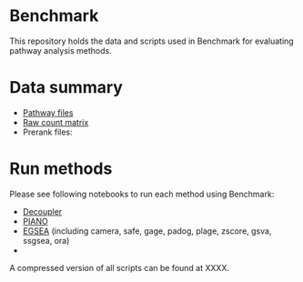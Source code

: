 # Benchmark
This repository holds the data and scripts used in Benchmark for evaluating pathway analysis methods.

# Data summary

* [Pathway files](https://github.com/hedgehug/Benchmark/tree/main/pathway_files)
* [Raw count matrix](https://github.com/hedgehug/Benchmark/tree/main/data/count_matrix)
* Prerank files:

# Run methods

Please see following notebooks to run each method using Benchmark:
* [Decoupler](https://github.com/hedgehug/Benchmark/blob/main/run_decoupler.ipynb)
* [PIANO](https://github.com/hedgehug/Benchmark/blob/main/run_PIANO.ipynb)
* [EGSEA](https://github.com/hedgehug/Benchmark/blob/main/run_EGSEA.ipynb) (including camera, safe, gage, padog, plage, zscore, gsva, ssgsea, ora)
* 


A compressed version of all scripts can be found at XXXX.
